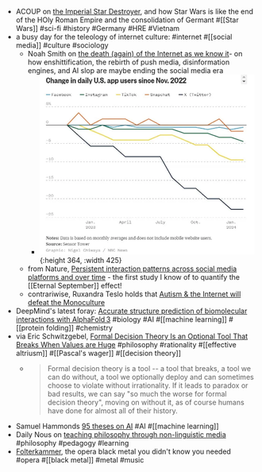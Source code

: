 - ACOUP on [the Imperial Star Destroyer](https://acoup.blog/2024/05/10/fireside-friday-may-10-2024/), and how Star Wars is like the end of the HOly Roman Empire and the consolidation of Germant #[[Star Wars]] #sci-fi #history #Germany #HRE #Vietnam
- a busy day for the teleology of internet culture: #internet #[[social media]] #culture #sociology
	- Noah Smith on [the death (again) of the Internet as we know it](https://www.noahpinion.blog/p/the-death-again-of-the-internet-as)- on how enshittification, the rebirth of push media, disinformation engines, and AI slop are maybe ending the social media era
		- ![072101a3-fa2a-4d35-9a92-273c606e587a_748x626.webp](../assets/072101a3-fa2a-4d35-9a92-273c606e587a_748x626_1715539097828_0.webp){:height 364, :width 425}
	- from Nature, [Persistent interaction patterns across social media platforms and over time](https://www.nature.com/articles/s41586-024-07229-y) - the first study I know of to quantify the [[Eternal September]] effect!
	- contrariwise, Ruxandra Teslo holds that [Autism & the Internet will defeat the Monoculture](https://www.writingruxandrabio.com/p/autism-and-the-internet-will-defeat)
- DeepMind's latest foray: [Accurate structure prediction of biomolecular interactions with AlphaFold 3](https://www.nature.com/articles/s41586-024-07487-w) #biology #AI #[[machine learning]] #[[protein folding]] #chemistry
- via Eric Schwitzgebel, [Formal Decision Theory Is an Optional Tool That Breaks When Values are Huge](https://schwitzsplinters.blogspot.com/2024/05/formal-decision-theory-is-optional-tool.html) #philosophy #rationality #[[effective altriusm]] #[[Pascal's wager]] #[[decision theory]]
	- > Formal decision theory is a tool -- a tool that breaks, a tool we can do without, a tool we optionally deploy and can sometimes choose to violate without irrationality.  If it leads to paradox or bad results, we can say "so much the worse for formal decision theory", moving on without it, as of course humans have done for almost all of their history.
- Samuel Hammonds [95 theses on AI](https://www.secondbest.ca/p/ninety-five-theses-on-ai) #AI #[[machine learning]]
- Daily Nous on [teaching philosophy through non-linguistic media](https://dailynous.com/2024/05/07/teaching-philosophy-with-non-linguistic-media/) #philosophy #pedagogy #learning
- [Folterkammer](https://centurymedia.bandcamp.com/album/weibermacht), the opera black metal you didn't know you needed #opera #[[black metal]] #metal #music